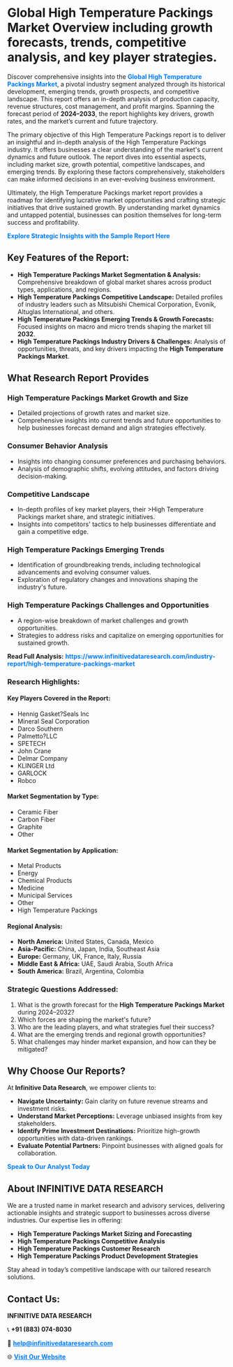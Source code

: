 <h1>Global High Temperature Packings Market Overview including growth forecasts, trends, competitive analysis, and key player strategies.</h1>
<p>
Discover comprehensive insights into the 
<a href="https://www.infinitivedataresearch.com/industry-report/high-temperature-packings-market" rel="dofollow" style="color: #007BFF; text-decoration: none;"><strong>Global High Temperature Packings Market</strong></a>, a pivotal industry segment analyzed through its historical development, emerging trends, growth prospects, and competitive landscape. This report offers an in-depth analysis of production capacity, revenue structures, cost management, and profit margins. Spanning the forecast period of <strong>2024–2033</strong>, the report highlights key drivers, growth rates, and the market’s current and future trajectory.
</p>
<p>
The primary objective of this High Temperature Packings report is to deliver an insightful and in-depth analysis of the High Temperature Packings industry. It offers businesses a clear understanding of the market's current dynamics and future outlook. The report dives into essential aspects, including market size, growth potential, competitive landscapes, and emerging trends. By exploring these factors comprehensively, stakeholders can make informed decisions in an ever-evolving business environment.
</p>
<p>
Ultimately, the High Temperature Packings market report provides a roadmap for identifying lucrative market opportunities and crafting strategic initiatives that drive sustained growth. By understanding market dynamics and untapped potential, businesses can position themselves for long-term success and profitability.
</p>
<p>
<a href="https://www.infinitivedataresearch.com/request-sample/reportId=111496" style="color: #007BFF; text-decoration: none;"><strong>Explore Strategic Insights with the Sample Report Here</strong></a>
</p>

<h2>Key Features of the Report:</h2>
<ul>
<li><strong>High Temperature Packings Market Segmentation & Analysis:</strong> Comprehensive breakdown of global market shares across product types, applications, and regions.</li>
<li><strong>High Temperature Packings Competitive Landscape:</strong> Detailed profiles of industry leaders such as Mitsubishi Chemical Corporation, Evonik, Altuglas International, and others.</li>
<li><strong>High Temperature Packings Emerging Trends & Growth Forecasts:</strong> Focused insights on macro and micro trends shaping the market till <strong>2032</strong>.</li>
<li><strong>High Temperature Packings Industry Drivers & Challenges:</strong> Analysis of opportunities, threats, and key drivers impacting the <strong>High Temperature Packings Market</strong>.</li>
</ul>

<h2>What Research Report Provides</h2>
<h3>High Temperature Packings Market Growth and Size</h3>
<ul>
<li>Detailed projections of growth rates and market size.</li>
<li>Comprehensive insights into current trends and future opportunities to help businesses forecast demand and align strategies effectively.</li>
</ul>

<h3>Consumer Behavior Analysis</h3>
<ul>
<li>Insights into changing consumer preferences and purchasing behaviors.</li>
<li>Analysis of demographic shifts, evolving attitudes, and factors driving decision-making.</li>
</ul>

<h3>Competitive Landscape</h3>
<ul>
<li>In-depth profiles of key market players, their >High Temperature Packings market share, and strategic initiatives.</li>
<li>Insights into competitors' tactics to help businesses differentiate and gain a competitive edge.</li>
</ul>

<h3>High Temperature Packings Emerging Trends</h3>
<ul>
<li>Identification of groundbreaking trends, including technological advancements and evolving consumer values.</li>
<li>Exploration of regulatory changes and innovations shaping the industry's future.</li>
</ul>

<h3>High Temperature Packings Challenges and Opportunities</h3>
<ul>
<li>A region-wise breakdown of market challenges and growth opportunities.</li>
<li>Strategies to address risks and capitalize on emerging opportunities for sustained growth.</li>
</ul>
<p><strong>Read Full Analysis:</strong> <a href="https://www.infinitivedataresearch.com/industry-report/high-temperature-packings-market" rel="dofollow" style="color: #007BFF; text-decoration: none;"><strong>https://www.infinitivedataresearch.com/industry-report/high-temperature-packings-market</strong></a></p>
<h3>Research Highlights:</h3>
<h4>Key Players Covered in the Report:</h4>
<ul><li>Hennig Gasket?Seals Inc</li><li>Mineral Seal Corporation</li><li>Darco Southern</li><li>Palmetto?LLC</li><li>SPETECH</li><li>John Crane</li><li>Delmar Company</li><li>KLINGER Ltd</li><li>GARLOCK</li><li>Robco</li></ul>
<h4>Market Segmentation by Type:</h4>
<ul><li>Ceramic Fiber</li><li>Carbon Fiber</li><li>Graphite</li><li>Other</li></ul>
<h4>Market Segmentation by Application:</h4>
<ul><li>Metal Products</li><li>Energy</li><li>Chemical Products</li><li>Medicine</li><li>Municipal Services</li><li>Other</li><li>High Temperature Packings</li></ul>

<h4>Regional Analysis:</h4>
<ul>
<li><strong>North America:</strong> United States, Canada, Mexico</li>
<li><strong>Asia-Pacific:</strong> China, Japan, India, Southeast Asia</li>
<li><strong>Europe:</strong> Germany, UK, France, Italy, Russia</li>
<li><strong>Middle East & Africa:</strong> UAE, Saudi Arabia, South Africa</li>
<li><strong>South America:</strong> Brazil, Argentina, Colombia</li>
</ul>

<h3>Strategic Questions Addressed:</h3>
<ol>
<li>What is the growth forecast for the <strong>High Temperature Packings Market</strong> during 2024–2032?</li>
<li>Which forces are shaping the market's future?</li>
<li>Who are the leading players, and what strategies fuel their success?</li>
<li>What are the emerging trends and regional growth opportunities?</li>
<li>What challenges may hinder market expansion, and how can they be mitigated?</li>
</ol>

<h2>Why Choose Our Reports?</h2>
<p>At <strong>Infinitive Data Research</strong>, we empower clients to:</p>
<ul>
<li><strong>Navigate Uncertainty:</strong> Gain clarity on future revenue streams and investment risks.</li>
<li><strong>Understand Market Perceptions:</strong> Leverage unbiased insights from key stakeholders.</li>
<li><strong>Identify Prime Investment Destinations:</strong> Prioritize high-growth opportunities with data-driven rankings.</li>
<li><strong>Evaluate Potential Partners:</strong> Pinpoint businesses with aligned goals for collaboration.</li>
</ul>
<p><a href="https://www.infinitivedataresearch.com/industry-report/high-temperature-packings-market" rel="dofollow" style="color: #007BFF; text-decoration: none;"><strong>Speak to Our Analyst Today</strong></a></p>

<h2>About INFINITIVE DATA RESEARCH</h2>
<p>We are a trusted name in market research and advisory services, delivering actionable insights and strategic support to businesses across diverse industries. Our expertise lies in offering:</p>
<ul>
<li><strong>High Temperature Packings Market Sizing and Forecasting</strong></li>
<li><strong>High Temperature Packings Competitive Analysis</strong></li>
<li><strong>High Temperature Packings Customer Research</strong></li>
<li><strong>High Temperature Packings Product Development Strategies</strong></li>
</ul>
<p>Stay ahead in today’s competitive landscape with our tailored research solutions.</p>

<h2>Contact Us:</h2>
<p><strong>INFINITIVE DATA RESEARCH</strong></p>
<p>📞 <strong>+91 (883) 074-8030</strong></p>
<p>📧 <strong><a href="mailto:help@infinitivedataresearch.com" style="color: #007BFF;">help@infinitivedataresearch.com</a></strong></p>
<p>🌐 <strong><a href="https://www.infinitivedataresearch.com" rel="dofollow" style="color: #007BFF;">Visit Our Website</a></strong></p>